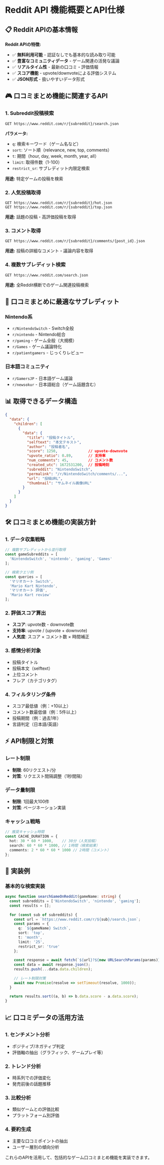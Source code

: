 # Reddit API 機能概要とAPI仕様

## 📋 Reddit APIの基本情報

**Reddit APIの特徴:**
- ✅ **無料利用可能** - 認証なしでも基本的な読み取り可能
- ✅ **豊富なコミュニティデータ** - ゲーム関連の活発な議論
- ✅ **リアルタイム性** - 最新の口コミ・評価情報
- ✅ **スコア機能** - upvote/downvoteによる評価システム
- ✅ **JSON形式** - 扱いやすいデータ形式

## 🎮 口コミまとめ機能に関連するAPI

### 1. Subreddit投稿検索
```
GET https://www.reddit.com/r/{subreddit}/search.json
```
**パラメータ:**
- `q`: 検索キーワード（ゲーム名など）
- `sort`: ソート順（relevance, new, top, comments）
- `t`: 期間（hour, day, week, month, year, all）
- `limit`: 取得件数（1-100）
- `restrict_sr`: サブレディット内限定検索

**用途:** 特定ゲームの投稿を検索

### 2. 人気投稿取得
```
GET https://www.reddit.com/r/{subreddit}/hot.json
GET https://www.reddit.com/r/{subreddit}/top.json
```
**用途:** 話題の投稿・高評価投稿を取得

### 3. コメント取得
```
GET https://www.reddit.com/r/{subreddit}/comments/{post_id}.json
```
**用途:** 投稿の詳細なコメント・議論内容を取得

### 4. 複数サブレディット検索
```
GET https://www.reddit.com/search.json
```
**用途:** 全Reddit横断でのゲーム関連投稿検索

## 🎯 口コミまとめに最適なサブレディット

### Nintendo系
- `r/NintendoSwitch` - Switch全般
- `r/nintendo` - Nintendo総合
- `r/gaming` - ゲーム全般（大規模）
- `r/Games` - ゲーム議論特化
- `r/patientgamers` - じっくりレビュー

### 日本語コミュニティ
- `r/GamersJP` - 日本語ゲーム議論
- `r/newsokur` - 日本語総合（ゲーム話題含む）

## 📊 取得できるデータ構造

```json
{
  "data": {
    "children": [
      {
        "data": {
          "title": "投稿タイトル",
          "selftext": "本文テキスト", 
          "author": "投稿者名",
          "score": 1250,              // upvote-downvote
          "upvote_ratio": 0.89,       // 支持率
          "num_comments": 45,         // コメント数
          "created_utc": 1672531200,  // 投稿時刻
          "subreddit": "NintendoSwitch",
          "permalink": "/r/NintendoSwitch/comments/...",
          "url": "投稿URL",
          "thumbnail": "サムネイル画像URL"
        }
      }
    ]
  }
}
```

## 🛠️ 口コミまとめ機能の実装方針

### 1. データ収集戦略
```typescript
// 複数サブレディットから並行取得
const gameSubreddits = [
  'NintendoSwitch', 'nintendo', 'gaming', 'Games'
];

// 検索クエリ例
const queries = [
  'マリオカート Switch',
  'Mario Kart Nintendo', 
  'マリオカート 評価',
  'Mario Kart review'
];
```

### 2. 評価スコア算出
- **スコア**: upvote数 - downvote数
- **支持率**: upvote / (upvote + downvote) 
- **人気度**: スコア × コメント数 × 時間補正

### 3. 感情分析対象
- 投稿タイトル
- 投稿本文（selftext）
- 上位コメント
- フレア（カテゴリタグ）

### 4. フィルタリング条件
- スコア最低値（例：+10以上）
- コメント数最低値（例：5件以上）
- 投稿期間（例：過去1年）
- 言語判定（日本語/英語）

## ⚡ API制限と対策

### レート制限
- **制限**: 60リクエスト/分
- **対策**: リクエスト間隔調整（1秒間隔）

### データ量制限
- **制限**: 1回最大100件
- **対策**: ページネーション実装

### キャッシュ戦略
```typescript
// 推奨キャッシュ時間
const CACHE_DURATION = {
  hot: 30 * 60 * 1000,    // 30分（人気投稿）
  search: 60 * 60 * 1000, // 1時間（検索結果）
  comments: 2 * 60 * 60 * 1000 // 2時間（コメント）
};
```

## 🔧 実装例

### 基本的な検索実装
```typescript
async function searchGameOnReddit(gameName: string) {
  const subreddits = ['NintendoSwitch', 'nintendo', 'gaming'];
  const results = [];
  
  for (const sub of subreddits) {
    const url = `https://www.reddit.com/r/${sub}/search.json`;
    const params = {
      q: `${gameName} Switch`,
      sort: 'top',
      t: 'month',
      limit: '25',
      restrict_sr: 'true'
    };
    
    const response = await fetch(`${url}?${new URLSearchParams(params)}`);
    const data = await response.json();
    results.push(...data.data.children);
    
    // レート制限対策
    await new Promise(resolve => setTimeout(resolve, 1000));
  }
  
  return results.sort((a, b) => b.data.score - a.data.score);
}
```

## 📈 口コミデータの活用方法

### 1. センチメント分析
- ポジティブ/ネガティブ判定
- 評価軸の抽出（グラフィック、ゲームプレイ等）

### 2. トレンド分析
- 時系列での評価変化
- 発売前後の話題推移

### 3. 比較分析  
- 類似ゲームとの評価比較
- プラットフォーム別評価

### 4. 要約生成
- 主要な口コミポイントの抽出
- ユーザー層別の傾向分析

これらのAPIを活用して、包括的なゲーム口コミまとめ機能を実装できます。